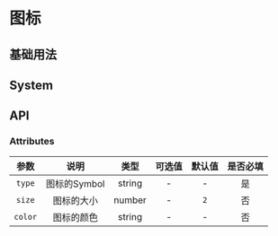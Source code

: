 <!-- 加载 demo 组件 start -->
<script setup>
</script>
<!-- 加载 demo 组件 end -->

<!-- 正文开始 -->

# 图标

## 基础用法

<preview path="./demo.vue" title="Icon" description="?"></preview>

## System

<!-- <preview path="./iconList.vue" title="Icon" description="?"></preview> -->

## API

### Attributes

参数 | 说明 | 类型 | 可选值 | 默认值 | 是否必填
:-: | :-: | :-: | :-: | :-: | :-:
`type` | 图标的Symbol | string | - | - | 是
`size` | 图标的大小 | number | - | `2` | 否
`color` | 图标的颜色 | string | - | - | 否

